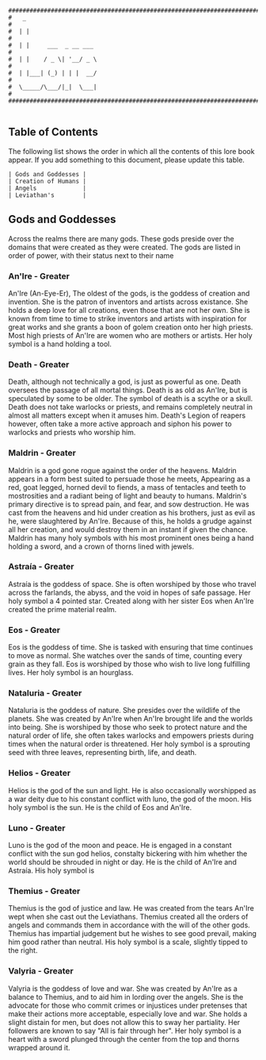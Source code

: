 ```
################################################################################
#   _                                                                          #
#  | |                                                                         #
#  | |     ___  _ __ ___                                                       #
#  | |    / _ \| '__/ _ \                                                      #
#  | |___| (_) | | |  __/                                                      #
#  \_____/\___/|_|  \___|                                                      #
################################################################################
                      
```

## Table of Contents
The following list shows the order in which all the contents of this lore book
appear. If you add something to this document, please update this table.

```
| Gods and Goddesses |
| Creation of Humans |
| Angels             |
| Leviathan's        |
```

## Gods and Goddesses
Across the realms there are many gods. These gods preside over the domains that
were created as they were created. The gods are listed in order of power, with
their status next to their name

### An'Ire - Greater
An'Ire (An-Eye-Er), The oldest of the gods, is the goddess of creation and 
invention. She is the patron of inventors and artists across existance. She 
holds a deep love for all creations, even those that are not her own. She is 
known from time to time to strike inventors and artists with inspiration for 
great works and she grants a boon of golem creation onto her high priests. Most
high priests of An'Ire are women who are mothers or artists. Her holy symbol
is a hand holding a tool.

### Death - Greater
Death, although not technically a god, is just as powerful as one. Death 
oversees the passage of all mortal things. Death is as old as An'Ire, but is
speculated by some to be older. The symbol of death is a scythe or a skull. 
Death does not take warlocks or priests, and remains completely neutral in 
almost all matters except when it amuses him. Death's Legion of reapers however,
often take a more active approach and siphon his power to warlocks and priests
who worship him.

### Maldrin - Greater
Maldrin is a god gone rogue against the order of the heavens. Maldrin appears in
a form best suited to persuade those he meets, Appearing as a red, goat legged,
horned devil to fiends, a mass of tentacles and teeth to mostrosities and a
radiant being of light and beauty to humans. Maldrin's primary directive is to
spread pain, and fear, and sow destruction. He was cast from the heavens and
hid under creation as his brothers, just as evil as he, were slaughtered by 
An'Ire. Because of this, he holds a grudge against all her creation, and would
destroy them in an instant if given the chance. Maldrin has many holy symbols
with his most prominent ones being a hand holding a sword, and a crown of thorns
lined with jewels.

### Astraía - Greater
Astraía is the goddess of space. She is often worshiped by those who travel 
across the farlands, the abyss, and the void in hopes of safe passage. Her
holy symbol a 4 pointed star. Created along with her sister Eos when An'Ire 
created the prime material realm.

### Eos - Greater
Eos is the goddess of time. She is tasked with ensuring that time continues to
move as normal. She watches over the sands of time, counting every grain as they
fall. Eos is worshiped by those who wish to live long fulfilling lives. Her
holy symbol is an hourglass.

### Nataluria - Greater
Nataluria is the goddess of nature. She presides over the wildlife of the 
planets. She was created by An'Ire when An'Ire brought life and the worlds into 
being. She is worshiped by those who seek to protect nature and the natural
order of life, she often takes warlocks and empowers priests during times when
the natural order is threatened. Her holy symbol is a sprouting seed with three
leaves, representing birth, life, and death.

### Helios - Greater
Helios is the god of the sun and light. He is also occasionally worshipped as a
war deity due to his constant conflict with luno, the god of the moon. His holy
symbol is the sun. He is the child of Eos and An'Ire. 

### Luno - Greater
Luno is the god of the moon and peace. He is engaged in a constant conflict with
the sun god helios, constalty bickering with him whether the world should be 
shrouded in night or day. He is the child of An'Ire and Astraía. His holy symbol
is 

### Themius - Greater
Themius is the god of justice and law. He was created from the tears An'Ire
wept when she cast out the Leviathans. Themius created all the orders of angels
and commands them in accordance with the will of the other gods. Themius has
impartial judgement but he wishes to see good prevail, making him good rather
than neutral. His holy symbol is a scale, slightly tipped to the right. 

### Valyria - Greater
Valyria is the goddess of love and war. She was created by An'Ire as a balance 
to Themius, and to aid him in lording over the angels. She is the advocate for
those who commit crimes or injustices under pretenses that make their actions 
more acceptable, especially love and war. She holds a slight distain for men, 
but does not allow this to sway her partiality. Her followers are known to say
"All is fair through her". Her holy symbol is a heart with a sword plunged 
through the center from the top and thorns wrapped around it.